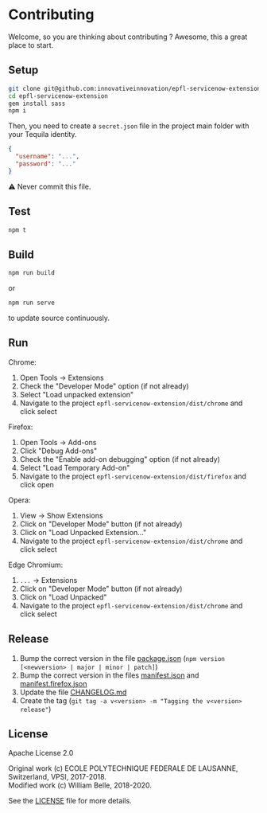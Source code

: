 Contributing
============

Welcome, so you are thinking about contributing ?
Awesome, this a great place to start.

Setup
-----

```bash
git clone git@github.com:innovativeinnovation/epfl-servicenow-extension.git
cd epfl-servicenow-extension
gem install sass
npm i
```

Then, you need to create a `secret.json` file in the project main folder with
your Tequila identity.

```json
{
  "username": "...",
  "password": "..."
}
```

:warning: Never commit this file.

Test
----

```bash
npm t
```

Build
-----

```bash
npm run build
```

or

```bash
npm run serve
```

to update source continuously.

Run
---

Chrome:

  1. Open Tools -> Extensions
  2. Check the "Developer Mode" option (if not already)
  3. Select "Load unpacked extension"
  4. Navigate to the project `epfl-servicenow-extension/dist/chrome` and click
     select

Firefox:

  1. Open Tools -> Add-ons
  2. Click "Debug Add-ons"
  3. Check the "Enable add-on debugging" option (if not already)
  4. Select "Load Temporary Add-on"
  5. Navigate to the project `epfl-servicenow-extension/dist/firefox` and
     click open

Opera:

  1. View -> Show Extensions
  2. Click on "Developer Mode" button (if not already)
  3. Click on "Load Unpacked Extension..."
  4. Navigate to the project `epfl-servicenow-extension/dist/chrome` and
     click select

Edge Chromium:

  1. `...` -> Extensions
  2. Click on "Developer Mode" button (if not already)
  3. Click on "Load Unpacked"
  4. Navigate to the project `epfl-servicenow-extension/dist/chrome` and
     click select

Release
-------

  1. Bump the correct version in the file [package.json](package.json)
     (`npm version [<newversion> | major | minor | patch]`)
  2. Bump the correct version in the files [manifest.json](src/manifest.json)
     and [manifest.firefox.json](src/manifest.firefox.json)
  3. Update the file [CHANGELOG.md](CHANGELOG.md)
  4. Create the tag (`git tag -a v<version> -m "Tagging the v<version> release"`)

License
-------

Apache License 2.0

Original work (c) ECOLE POLYTECHNIQUE FEDERALE DE LAUSANNE, Switzerland, VPSI, 2017-2018.  
Modified work (c) William Belle, 2018-2020.

See the [LICENSE](LICENSE) file for more details.
